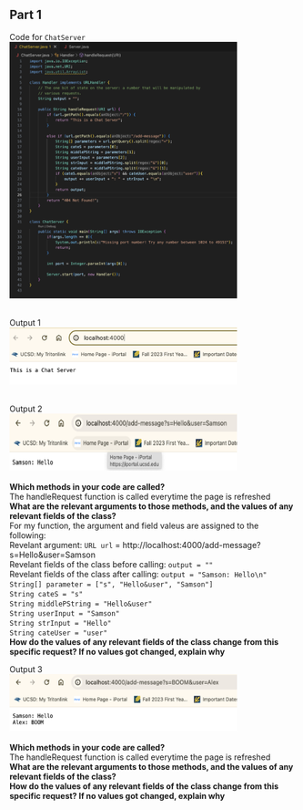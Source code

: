 ## Part 1
Code for `ChatServer`<br>
<img src = "chatserver.png" width = 400 height = 450><br><br>

Output 1<br>
<img src = "Main_page.png" width = 400 height = 100><br><br>

Output 2<br>
<img src = "Samson.png" width = 400 height = 100><br><br>
**Which methods in your code are called?**<br>
The handleRequest function is called everytime the page is refreshed<br>
**What are the relevant arguments to those methods, and the values of any relevant fields of the class?**<br>
For my function, the argument and field valeus are assigned to the following:<br>
Revelant argument: `URL url` = http://localhost:4000/add-message?s=Hello&user=Samson<br>
Revelant fields of the class before calling: `output = ""`<br>
Revelant fields of the class after calling: `output = "Samson: Hello\n"`<br>
`String[] parameter = ["s", "Hello&user", "Samson"]`<br>
`String cateS = "s"`<br>
`String middlePString = "Hello&user"`<br>
`String userInput = "Samson"`<br>
`String strInput = "Hello"`<br>
`String cateUser = "user"`<br>
**How do the values of any relevant fields of the class change from this specific request? If no values got changed, explain why**<br>

Output 3<br>
<img src = "Alex.png" width = 400 height = 100><br><br>
**Which methods in your code are called?**<br>
The handleRequest function is called everytime the page is refreshed<br>
**What are the relevant arguments to those methods, and the values of any relevant fields of the class?**<br>
**How do the values of any relevant fields of the class change from this specific request? If no values got changed, explain why**<br>
